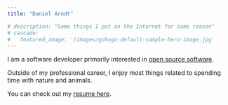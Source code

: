 ```yaml
---
title: "Daniel Arndt"

# description: "Some things I put on the Internet for some reason"
# cascade:
#   featured_image: '/images/gohugo-default-sample-hero-image.jpg'
---
```


I am a software developer primarily interested in [open source software](https://opensource.org/).

Outside of my professional career, I enjoy most things related to spending time with nature and animals.

You can check out my [resume here](/pages/resume).
